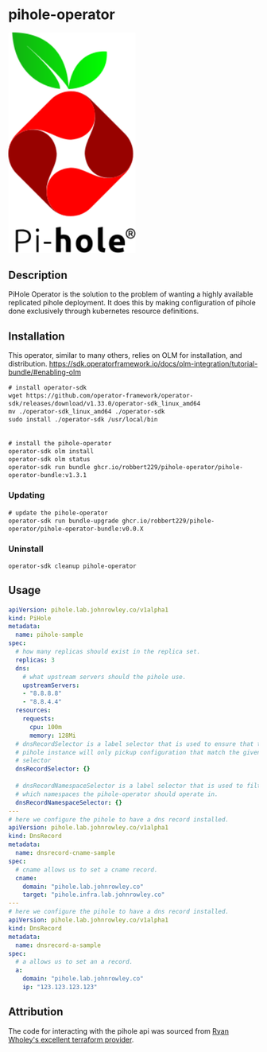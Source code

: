 # pihole-operator

<img src="docs/pihole.svg" width="256px"/>

## Description

PiHole Operator is the solution to the problem of wanting a highly available 
replicated pihole deployment. It does this by making configuration of pihole
done exclusively through kubernetes resource definitions. 

## Installation

This operator, similar to many others, relies on OLM for installation, and 
distribution. https://sdk.operatorframework.io/docs/olm-integration/tutorial-bundle/#enabling-olm

```
# install operator-sdk
wget https://github.com/operator-framework/operator-sdk/releases/download/v1.33.0/operator-sdk_linux_amd64
mv ./operator-sdk_linux_amd64 ./operator-sdk
sudo install ./operator-sdk /usr/local/bin


# install the pihole-operator
operator-sdk olm install
operator-sdk olm status
operator-sdk run bundle ghcr.io/robbert229/pihole-operator/pihole-operator-bundle:v1.3.1
```

### Updating

```
# update the pihole-operator
operator-sdk run bundle-upgrade ghcr.io/robbert229/pihole-operator/pihole-operator-bundle:v0.0.X
```

### Uninstall

```
operator-sdk cleanup pihole-operator
```

## Usage

```yaml
apiVersion: pihole.lab.johnrowley.co/v1alpha1
kind: PiHole
metadata:
  name: pihole-sample
spec:
  # how many replicas should exist in the replica set.
  replicas: 3 
  dns:
    # what upstream servers should the pihole use.
    upstreamServers:
    - "8.8.8.8"
    - "8.8.4.4"
  resources:
    requests:
      cpu: 100m
      memory: 128Mi
  # dnsRecordSelector is a label selector that is used to ensure that the 
  # pihole instance will only pickup configuration that match the given 
  # selector
  dnsRecordSelector: {}

  # dnsRecordNamespaceSelector is a label selector that is used to filter
  # which namespaces the pihole-operator should operate in.
  dnsRecordNamespaceSelector: {}
---
# here we configure the pihole to have a dns record installed.
apiVersion: pihole.lab.johnrowley.co/v1alpha1
kind: DnsRecord
metadata:
  name: dnsrecord-cname-sample
spec:
  # cname allows us to set a cname record.
  cname:
    domain: "pihole.lab.johnrowley.co"
    target: "pihole.infra.lab.johnrowley.co"
---
# here we configure the pihole to have a dns record installed.
apiVersion: pihole.lab.johnrowley.co/v1alpha1
kind: DnsRecord
metadata:
  name: dnsrecord-a-sample
spec:
  # a allows us to set an a record.
  a:
    domain: "pihole.lab.johnrowley.co"
    ip: "123.123.123.123"
```

## Attribution

The code for interacting with the pihole api was sourced from [Ryan Wholey's excellent terraform provider](https://github.com/ryanwholey/terraform-provider-pihole).